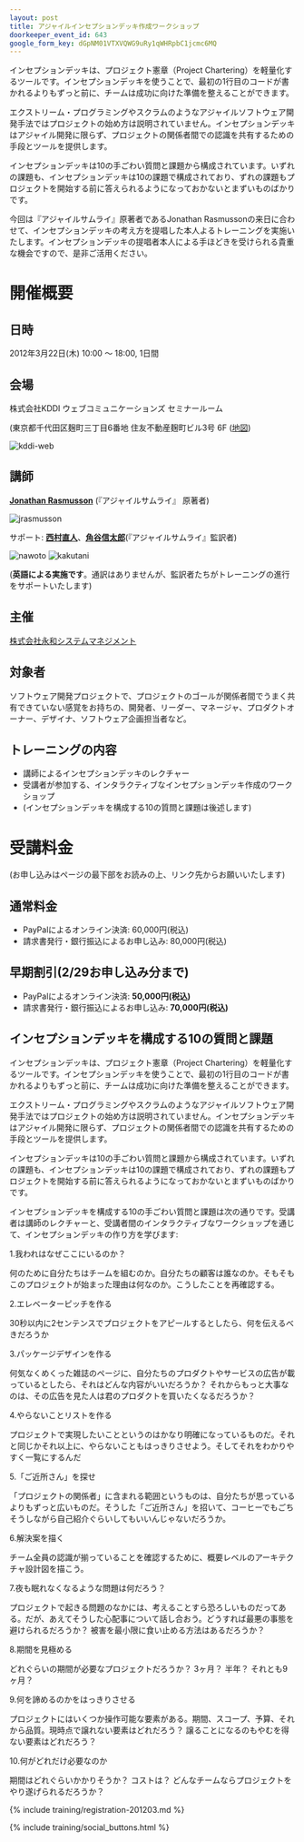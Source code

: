 ```yaml
---
layout: post
title: アジャイルインセプションデッキ作成ワークショップ
doorkeeper_event_id: 643
google_form_key: dGpNM01VTXVQWG9uRy1qWHRpbC1jcmc6MQ
---
```


インセプションデッキは、プロジェクト憲章（Project Chartering）を軽量化するツールです。インセプションデッキを使うことで、最初の1行目のコードが書かれるよりもずっと前に、チームは成功に向けた準備を整えることができます。

エクストリーム・プログラミングやスクラムのようなアジャイルソフトウェア開発手法ではプロジェクトの始め方は説明されていません。インセプションデッキはアジャイル開発に限らず、プロジェクトの関係者間での認識を共有するための手段とツールを提供します。

インセプションデッキは10の手ごわい質問と課題から構成されています。いずれの課題も、インセプションデッキは10の課題で構成されており、ずれの課題もプロジェクトを開始する前に答えられるようになっておかないとまずいものばかりです。

今回は『アジャイルサムライ』原著者であるJonathan Rasmussonの来日に合わせて、インセプションデッキの考え方を提唱した本人よるトレーニングを実施いたします。インセプションデッキの提唱者本人による手ほどきを受けられる貴重な機会ですので、是非ご活用ください。

# 開催概要

## 日時

2012年3月22日(木) 10:00 〜 18:00, 1日間

## 会場

株式会社KDDI ウェブコミュニケーションズ セミナールーム

(東京都千代田区麹町三丁目6番地 住友不動産麹町ビル3号 6F ([地図](http://www.kddi-webcommunications.co.jp/corporate/map.html))

![kddi-web](/training/assets/training/kddi-web.png "kddi-web")

## 講師

**[Jonathan Rasmusson](http://twitter.com/jrasmusson)** (『アジャイルサムライ』 原著者)

![jrasmusson](/training/assets/training/jrasmusson.jpg "jrasmusson")


サポート: **[西村直人](http://twitter.com/nawoto)**、**[角谷信太郎](http://twitter.com/kakutani)**(『アジャイルサムライ』監訳者)

![nawoto](/training/assets/training/nawoto.jpg "nawoto")
![kakutani](/training/assets/training/kakutani.png "kakutani")

(**英語による実施です**。通訳はありませんが、監訳者たちがトレーニングの進行をサポートいたします)

## 主催

[株式会社永和システムマネジメント](http://www.esm.co.jp/)

## 対象者

ソフトウェア開発プロジェクトで、プロジェクトのゴールが関係者間でうまく共有できていない感覚をお持ちの、開発者、リーダー、マネージャ、プロダクトオーナー、デザイナ、ソフトウェア企画担当者など。

## トレーニングの内容

<ul>
<li>講師によるインセプションデッキのレクチャー</li>
<li>受講者が参加する、インタラクティブなインセプションデッキ作成のワークショップ</li>
<li>(インセプションデッキを構成する10の質問と課題は後述します)</li>
</ul>

# 受講料金

(お申し込みはページの最下部をお読みの上、リンク先からお願いいたします)

## 通常料金

- PayPalによるオンライン決済: 60,000円(税込)
- 請求書発行・銀行振込によるお申し込み: 80,000円(税込)

## 早期割引(2/29お申し込み分まで)

- PayPalによるオンライン決済: **50,000円(税込)**
- 請求書発行・銀行振込によるお申し込み: **70,000円(税込)**

## インセプションデッキを構成する10の質問と課題

インセプションデッキは、プロジェクト憲章（Project Chartering）を軽量化するツールです。インセプションデッキを使うことで、最初の1行目のコードが書かれるよりもずっと前に、チームは成功に向けた準備を整えることができます。

エクストリーム・プログラミングやスクラムのようなアジャイルソフトウェア開発手法ではプロジェクトの始め方は説明されていません。インセプションデッキはアジャイル開発に限らず、プロジェクトの関係者間での認識を共有するための手段とツールを提供します。

インセプションデッキは10の手ごわい質問と課題から構成されています。いずれの課題も、インセプションデッキは10の課題で構成されており、ずれの課題もプロジェクトを開始する前に答えられるようになっておかないとまずいものばかりです。

インセプションデッキを構成する10の手ごわい質問と課題は次の通りです。受講者は講師のレクチャーと、受講者間のインタラクティブなワークショップを通じて、インセプションデッキの作り方を学びます:

1.我われはなぜここにいるのか？

何のために自分たちはチームを組むのか。自分たちの顧客は誰なのか。そもそもこのプロジェクトが始まった理由は何なのか。こうしたことを再確認する。

2.エレベーターピッチを作る

30秒以内に2センテンスでプロジェクトをアピールするとしたら、何を伝えるべきだろうか

3.パッケージデザインを作る

何気なくめくった雑誌のページに、自分たちのプロダクトやサービスの広告が載っているとしたら、それはどんな内容がいいだろうか？ それからもっと大事なのは、その広告を見た人は君のプロダクトを買いたくなるだろうか？

4.やらないことリストを作る

プロジェクトで実現したいことというのはかなり明確になっているものだ。それと同じかそれ以上に、やらないこともはっきりさせよう。そしてそれをわかりやすく一覧にするんだ

5.「ご近所さん」を探せ

「プロジェクトの関係者」に含まれる範囲というものは、自分たちが思っているよりもずっと広いものだ。そうした「ご近所さん」を招いて、コーヒーでもごちそうしながら自己紹介ぐらいしてもいいんじゃないだろうか。

6.解決案を描く

チーム全員の認識が揃っていることを確認するために、概要レベルのアーキテクチャ設計図を描こう。

7.夜も眠れなくなるような問題は何だろう？

プロジェクトで起きる問題のなかには、考えることすら恐ろしいものだってある。だが、あえてそうした心配事について話し合おう。どうすれば最悪の事態を避けられるだろうか？ 被害を最小限に食い止める方法はあるだろうか？

8.期間を見極める

どれぐらいの期間が必要なプロジェクトだろうか？ 3ヶ月？ 半年？ それとも9ヶ月？

9.何を諦めるのかをはっきりさせる

プロジェクトにはいくつか操作可能な要素がある。期間、スコープ、予算、それから品質。現時点で譲れない要素はどれだろう？ 譲ることになるのもやむを得ない要素はどれだろう？

10.何がどれだけ必要なのか

期間はどれぐらいかかりそうか？ コストは？ どんなチームならプロジェクトをやり遂げられるだろうか？


{% include training/registration-201203.md %}

{% include training/social_buttons.html %}